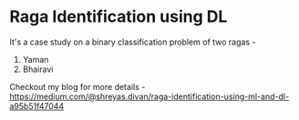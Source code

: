 # Raga Identification using DL

It's a case study on a binary classification problem of two ragas - 
  1. Yaman
  2. Bhairavi

Checkout my blog for more details - 
https://medium.com/@shreyas.divan/raga-identification-using-ml-and-dl-a95b51f47044
